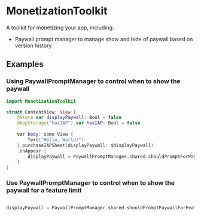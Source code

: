 # MonetizationToolkit

A toolkit for monetizing your app, including:

- Paywall prompt manager to manage show and hide of paywall based on version history

## Examples

### Using PaywallPromptManager to control when to show the paywall

```Swift
import MonetizationToolkit

struct ContentView: View {
    @State var displayPaywall: Bool = false
    @AppStorage("hasIAP") var hasIAP: Bool = false
    
    var body: some View {
        Text("Hello, World!")
    }.purchaseIAPSheet(displayPaywall: $displayPaywall)
    .onAppear {
        displayPaywall = PaywallPromptManager.shared.shouldPromptForPaywall(hasIAP: hasIAP)
    }
}
```

### Use PaywallPromptManager to control when to show the paywall for a feature limit

```Swift

displayPaywall = PaywallPromptManager.shared.shouldPromptPaywallForFeatureLimit(hasIAP: hasIAP, currentCount: currentCount, limit: limit)

```
